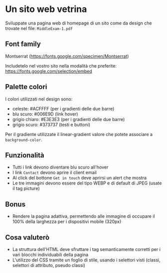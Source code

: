 # Un sito web vetrina

Sviluppate una pagina web di homepage di un sito come da design che trovate nel file: `MiddleExam-1.pdf`

## Font family

Montserrat (https://fonts.google.com/specimen/Montserrat)

Includetelo nel vostro sito nella modalità che preferite: https://fonts.google.com/selection/embed

## Palette colori

I colori utilizzati nel design sono:

- celeste: #ACFFFF (per i gradienti delle due barre)
- blu scuro: #006E9D (link hover)
- grigio chiaro: #E3E3E3 (per i gradienti delle due barre)
- grigio scuro: #373737 (testi e buttoni)

Per il gradiente utilizzate il linear-gradient valore che potete associare a `background-color`.

## Funzionalità

- Tutti i link devono diventare blu scuro all'hover
- I link `Contact` devono aprire il client email
- Al click del bottone `Get in touch` deve aprirsi un alert che mostra
- Le tre immagini devono essere del tipo WEBP e di default di JPEG (usate il tag picture)

## Bonus

- Rendere la pagina adattiva, permettendo alle immagine di occupare il 100% della larghezza per i dispositivi mobile (320px)

## Cosa valuterò

- La struttura dell'HTML deve sfruttare i tag semanticamente corretti per i vari blocchi individuabili della pagina
- L'utilizzo del CSS tramite un foglio di stile, usando i selettori visti (classi, selettori di attributo, pseudo classi)
